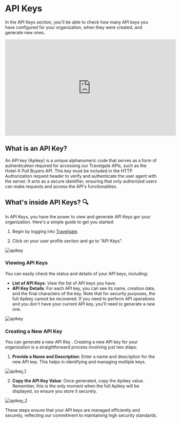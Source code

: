 ﻿---
sidebar_position: 5
---

# API Keys

In the API Keys section, you'll be able to check how many API keys you have configured for your organization, when they were created, and generate new ones.

<iframe width="560" height="315" src="https://www.youtube.com/embed/1g-NisQ2IKE?si=UDmuzve3TEkfQlq-" title="YouTube video player" frameborder="0" allow="accelerometer; autoplay; clipboard-write; encrypted-media; gyroscope; picture-in-picture; web-share" referrerpolicy="strict-origin-when-cross-origin" allowfullscreen></iframe>

## What is an API Key?

An API key (Apikey) is a unique alphanumeric code that serves as a form of authentication required for accessing our Travelgate APIs, such as the Hotel-X Pull Buyers API. This key must be included in the HTTP Authorization request header to verify and authenticate the user agent with the server. It acts as a secure identifier, ensuring that only authorized users can make requests and access the API's functionalities.


## What's inside API Keys? 🔍

In API Keys, you have the power to view and generate API Keys gor your organization. Here's a simple guide to get you started:

1. Begin by logging into [Travelgate](https://www.travelgate.com/).

2. Click on your user profile section and go to "API Keys".

![apikey](https://storage.travelgate.com/kbase/apikey_0.png)


### Viewing API Keys

You can easily check the status and details of your API keys, including:

- **List of API Keys**: View the list of API keys you have.
- **API Key Details**: For each API key, you can see its name, creation date, and the final characters of the key. Note that for security purposes, the full Apikey cannot be recovered. If you need to perform API operations and you don't have your current API key, you'll need to generate a new one.

![apikey](https://storage.travelgate.com/kbase/apikey.png)

### Creating a New API Key

You can generate a new API Key . Creating a new API key for your organization is a straightforward process involving just two steps:

1. **Provide a Name and Description**: Enter a name and description for the new API key. This helps in identifying and managing multiple keys.

![apikey_1](https://storage.travelgate.com/kbase/apikey_1.png)

2. **Copy the API Key Value**: Once generated, copy the Apikey value. Remember, this is the only moment when the full Apikey will be displayed, so ensure you store it securely.

![apikey_2](https://storage.travelgate.com/kbase/apikey_2.png)

These steps ensure that your API keys are managed efficiently and securely, reflecting our commitment to maintaining high security standards.